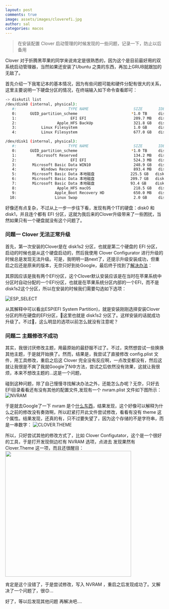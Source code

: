 ```yaml
---
layout: post
comments: true
image: assets/images/cloverefi.jpg
author: sal
categories: macos
---
```


> 在安装配置 Clover 启动管理的时候发现的一些问题，记录一下，防止以后备用

Clover 对于折腾黑苹果的同学来说肯定是很熟悉的，因为这个是目前最好用的双系统启动管理器，当然如果还安装了Ubuntu 之类的东西，再加上GRUB就跟加的无敌了。

首先介绍一下我笔记本的基本情况，因为有些问题可能和硬件分配有很大的关系，这里主要说明一下硬盘分区的情况，在终端输入如下命令查看即可：
```bash
-> diskutil list
/dev/disk0 (internal, physical):
   #:                       TYPE NAME                    SIZE       IDENTIFIER
   0:      GUID_partition_scheme                        *1.0 TB     disk0
   1:                        EFI EFI                     209.7 MB   disk0s1
   2:                  Apple_HFS BackUp                  321.8 GB   disk0s2
   3:           Linux Filesystem                         1.0 GB     disk0s3
   4:           Linux Filesystem                         677.0 GB   disk0s4

/dev/disk1 (internal, physical):
   #:                       TYPE NAME                    SIZE       IDENTIFIER
   0:      GUID_partition_scheme                        *1.0 TB     disk1
   1:         Microsoft Reserved                         134.2 MB   disk1s1
   2:                        EFI EFI                     524.3 MB   disk1s2
   3:       Microsoft Basic Data WIN10                   248.9 GB   disk1s3
   4:           Windows Recovery                         893.4 MB   disk1s4
   5:       Microsoft Basic Data 本地磁盘                225.5 GB   disk1s5
   6:       Microsoft Basic Data 本地磁盘                209.7 GB   disk1s6
   7:       Microsoft Basic Data 本地磁盘                93.4 GB    disk1s7
   8:                  Apple_HFS macOS                   218.5 GB   disk1s8
   9:                 Apple_Boot Recovery HD             650.0 MB   disk1s9
  10:                 Linux Swap                         2.0 GB     disk1s10
```
好像还有点复杂，不过从上一步一步往下看，发现有两个1T的硬盘：disk0 和 disk1，并且连个都有 EFI 分区，这就为我后来的Clover升级带来了一些困扰，当然如果只有一个硬盘就没有这个问题了。

### 问题一 Clover 无法正常升级
首先，第一次安装的Clover是在 disk1s2 分区，也就是第二个硬盘的 EFI 分区，启动的时候也是从这个硬盘启动的，然后我使用 Clover Configurator 进行升级的时候总是发现无法升级。可是，我明明一路next了，还提示升级安装成功，但重启之后还是原来的版本，无奈只好到处Google，最后终于找到了[解决办法](https://www.tonymacx86.com/threads/solved-clover-updater-fails-to-update.216677/)：

其原因应该是我有两个EFI分区，这个Clover默认安装应该是在当时在苹果系统中分区时自动分配的一个EFI分区，也就是在苹果系统分区内部的一个EFI，而不是disk1s2这个分区，所以在安装的时候我们需要勾选如下选项：

![ESP_SELECT](/assets/images/cloverconfig/esp_select.png)

从其解释中可以看出ESP(EFI System Partition)，就是安装刚刚选择安装Clover分区的所在硬盘的EFI分区，这里也就是 disk1s2 分区了。这样安装的话就成功升级了。不过，这么明显的选项以前怎么就没有注意呢？

### 问题二 主题修改不成功
其实，我很讨厌修改主题，用最原始的最舒服不过了。不过，突然想尝试一些换换其他主题，于是就开始换了。然而，结果是，我尝试了直接修改 config.plist 文件，用工具修改，重启之后这 Clover 完全没有反应啊，一点改变都没有，然后这就让我很是不爽了我就Google了N中方法，尝试之后依然没有效果，这就让我很烦，本来不想改主题的...这是一个问题，

碰到这种问题，除了自己慢慢寻找解决办法之外，还能怎么办呢？无奈，只好去EFI目录看看还有没有其他的配置文件,发现有一个 nvram.plist 文件如下图所示：
![NVRAM](/assets/images/cloverconfig/efi_part.png)

于是就去Google了一下 nvram 是个[什么东西](https://en.wikipedia.org/wiki/Non-volatile_random-access_memory)，结果发现，这个好像可以解释为什么之前的修改没有奏效啊，所以赶紧打开此文件尝试修改，看看有没有 theme 这个属性。结果发现，还真的有，只不过要失望了，因为这个存储的不是字符串，而是一串数字：
![CLOVER.THEME](/assets/images/cloverconfig/nvrame_theme.png)

所以，只好尝试其他的修改方式了，比如 Clover Configutator，这个是一个很好的工具，于是打开发现侧边栏有 NVRAM  选项，点进去 发现果然有 Clover.Theme 这一项，而且还很醒目：
<img src="/assets/images/cloverconfig/config_theme.png" align="center" width="400">

肯定是这个没错了，于是尝试修改，写入 NVRAM ，重启之后发现成功了。又解决了一个问题了，很😊...


好了，等以后发现其他问题 再解决吧....